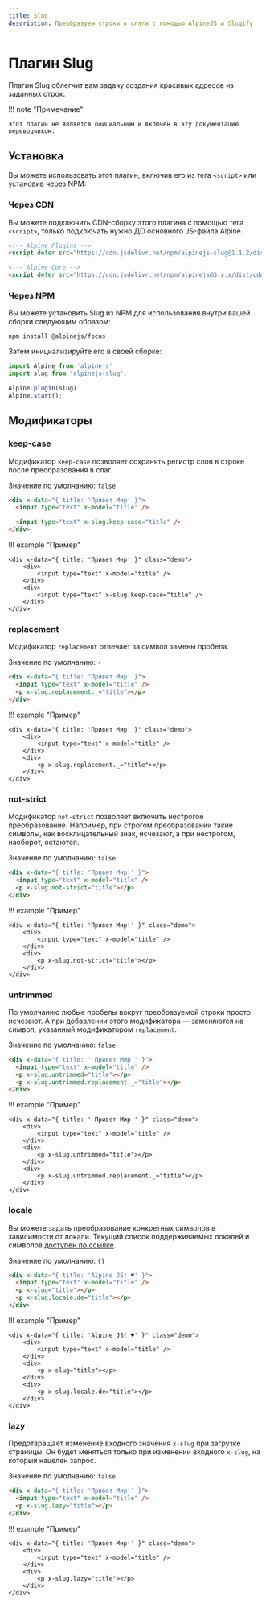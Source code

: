 ```yaml
---
title: Slug
description: Преобразуем строки в слаги с помощью AlpineJS и Slugify
---
```


# Плагин Slug

Плагин Slug облегчит вам задачу создания красивых адресов из заданных строк.

!!! note "Примечание"

    Этот плагин не является официальным и включён в эту документацию переводчиком.

<a name="installation"></a>

## Установка

Вы можете использовать этот плагин, включив его из тега `<script>` или установив через NPM:

### Через CDN

Вы можете подключить CDN-сборку этого плагина с помощью тега `<script>`, только подключать нужно ДО основного JS-файла Alpine.

```html
<!-- Alpine Plugins -->
<script defer src="https://cdn.jsdelivr.net/npm/alpinejs-slug@1.1.2/dist/slug.min.js"></script>

<!-- Alpine Core -->
<script defer src="https://cdn.jsdelivr.net/npm/alpinejs@3.x.x/dist/cdn.min.js"></script>
```

### Через NPM

Вы можете установить Slug из NPM для использования внутри вашей сборки следующим образом:

```shell
npm install @alpinejs/focus
```

Затем инициализируйте его в своей сборке:

```js
import Alpine from 'alpinejs'
import slug from 'alpinejs-slug';

Alpine.plugin(slug)
Alpine.start();
```

## Модификаторы

<a name="keep-case"></a>

### keep-case

Модификатор `keep-case` позволяет сохранять регистр слов в строке после преобразования в слаг.

Значение по умолчанию: `false`

```html
<div x-data="{ title: 'Привет Мир' }">
  <input type="text" x-model="title" />

  <input type="text" x-slug.keep-case="title" />
</div>
```

!!! example "Пример"

    <div x-data="{ title: 'Привет Мир' }" class="demo">
        <div>
            <input type="text" x-model="title" />
        </div>
        <div>
            <input type="text" x-slug.keep-case="title" />
        </div>
    </div>

<a name="replacement"></a>

### replacement

Модификатор `replacement` отвечает за символ замены пробела.

Значение по умолчанию: `-`

```html
<div x-data="{ title: 'Привет Мир' }">
  <input type="text" x-model="title" />
  <p x-slug.replacement._="title"></p>
</div>
```

!!! example "Пример"

    <div x-data="{ title: 'Привет Мир' }" class="demo">
        <div>
            <input type="text" x-model="title" />
        </div>
        <div>
            <p x-slug.replacement._="title"></p>
        </div>
    </div>

<a name="not-strict"></a>

### not-strict

Модификатор `not-strict` позволяет включить нестрогое преобразование. Например, при строгом преобразовании такие символы, как восклицательный знак, исчезают, а при нестрогом, наоборот, остаются.

Значение по умолчанию: `false`

```html
<div x-data="{ title: 'Привет Мир!' }">
  <input type="text" x-model="title" />
  <p x-slug.not-strict="title"></p>
</div>
```

!!! example "Пример"

    <div x-data="{ title: 'Привет Мир!' }" class="demo">
        <div>
            <input type="text" x-model="title" />
        </div>
        <div>
            <p x-slug.not-strict="title"></p>
        </div>
    </div>

<a name="untrimmed"></a>

### untrimmed

По умолчанию любые пробелы вокруг преобразуемой строки просто исчезают. А при добавлении этого модификатора — заменяются на символ, указанный модификатором `replacement`.

Значение по умолчанию: `false`

```html
<div x-data="{ title: ' Привет Мир ' }">
  <input type="text" x-model="title" />
  <p x-slug.untrimmed="title"></p>
  <p x-slug.untrimmed.replacement._="title"></p>
</div>
```

!!! example "Пример"

    <div x-data="{ title: ' Привет Мир ' }" class="demo">
        <div>
            <input type="text" x-model="title" />
        </div>
        <div>
            <p x-slug.untrimmed="title"></p>
        </div>
        <div>
            <p x-slug.untrimmed.replacement._="title"></p>
        </div>
    </div>

<a name="locale"></a>

### locale

Вы можете задать преобразование конкретных символов в зависимости от локали. Текущий список поддерживаемых локалей и символов [доступен по ссылке](https://github.com/simov/slugify/blob/master/config/locales.json).

Значение по умолчанию: `{}`

```html
<div x-data="{ title: 'Alpine JS! ♥' }">
  <input type="text" x-model="title" />
  <p x-slug="title"></p>
  <p x-slug.locale.de="title"></p>
</div>
```

!!! example "Пример"

    <div x-data="{ title: 'Alpine JS! ♥' }" class="demo">
        <div>
            <input type="text" x-model="title" />
        </div>
        <div>
            <p x-slug="title"></p>
        </div>
        <div>
            <p x-slug.locale.de="title"></p>
        </div>
    </div>

<a name="lazy"></a>

### lazy

Предотвращает изменение входного значения `x-slug` при загрузке страницы. Он будет меняться только при изменении входного `x-slug`, на который нацелен запрос.

Значение по умолчанию: `false`

```html
<div x-data="{ title: 'Привет Мир!' }">
  <input type="text" x-model="title" />
  <p x-slug.lazy="title"></p>
</div>
```

!!! example "Пример"

    <div x-data="{ title: 'Привет Мир!' }" class="demo">
        <div>
            <input type="text" x-model="title" />
        </div>
        <div>
            <p x-slug.lazy="title"></p>
        </div>
    </div>
